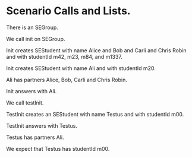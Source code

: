 # Scenario Calls and Lists.

There is an SEGroup.

We call init on SEGroup.

Init creates SEStudent with name Alice and Bob and Carli and Chris Robin and 
                       with studentId m42, m23, m84, and m1337.

Init creates SEStudent with name Ali and with studentId m20.

Ali has partners Alice, Bob, Carli and Chris Robin.

Init answers with Ali.

We call testInit.

TestInit creates an SEStudent with name Testus and with studentId m00.

TestInit answers with Testus.

<!-- This does not belong to the call frame and should thus appear in the test method.
     Otherwise, Ali won't be available. -->
Testus has partners Ali.

We expect that Testus has studentId m00.

